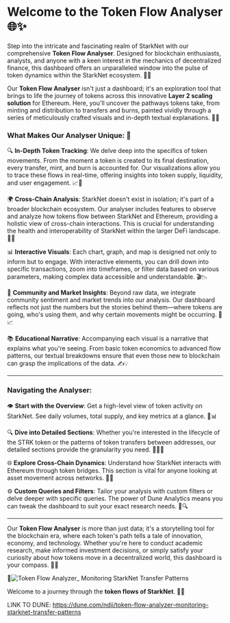 # Welcome to the Token Flow Analyser 🌐✨

Step into the intricate and fascinating realm of StarkNet with our comprehensive **Token Flow Analyser**. Designed for blockchain enthusiasts, analysts, and anyone with a keen interest in the mechanics of decentralized finance, this dashboard offers an unparalleled window into the pulse of token dynamics within the StarkNet ecosystem. 🚀💡

Our **Token Flow Analyser** isn't just a dashboard; it's an exploration tool that brings to life the journey of tokens across this innovative **Layer 2 scaling solution** for Ethereum. Here, you'll uncover the pathways tokens take, from minting and distribution to transfers and burns, painted vividly through a series of meticulously crafted visuals and in-depth textual explanations. 🎨🔄

### What Makes Our Analyser Unique: 💎

🔍 **In-Depth Token Tracking**: We delve deep into the specifics of token movements. From the moment a token is created to its final destination, every transfer, mint, and burn is accounted for. Our visualizations allow you to trace these flows in real-time, offering insights into token supply, liquidity, and user engagement. 📈💬

🌍 **Cross-Chain Analysis**: StarkNet doesn't exist in isolation; it's part of a broader blockchain ecosystem. Our analyser includes features to observe and analyze how tokens flow between StarkNet and Ethereum, providing a holistic view of cross-chain interactions. This is crucial for understanding the health and interoperability of StarkNet within the larger DeFi landscape. 🔗🌐

📊 **Interactive Visuals**: Each chart, graph, and map is designed not only to inform but to engage. With interactive elements, you can drill down into specific transactions, zoom into timeframes, or filter data based on various parameters, making complex data accessible and understandable. 🎬📉

💬 **Community and Market Insights**: Beyond raw data, we integrate community sentiment and market trends into our analysis. Our dashboard reflects not just the numbers but the stories behind them—where tokens are going, who's using them, and why certain movements might be occurring. 💭📈

📚 **Educational Narrative**: Accompanying each visual is a narrative that explains what you're seeing. From basic token economics to advanced flow patterns, our textual breakdowns ensure that even those new to blockchain can grasp the implications of the data. ✍️💡

---

### Navigating the Analyser:


👁️ **Start with the Overview**: Get a high-level view of token activity on StarkNet. See daily volumes, total supply, and key metrics at a glance. 📅📊

🔍 **Dive into Detailed Sections**: Whether you're interested in the lifecycle of the STRK token or the patterns of token transfers between addresses, our detailed sections provide the granularity you need. 🕵️‍♂️🔑

🌐 **Explore Cross-Chain Dynamics**: Understand how StarkNet interacts with Ethereum through token bridges. This section is vital for anyone looking at asset movement across networks. 🌉🔄

⚙️ **Custom Queries and Filters**: Tailor your analysis with custom filters or delve deeper with specific queries. The power of Dune Analytics means you can tweak the dashboard to suit your exact research needs. 🔄🔍

---

Our **Token Flow Analyser** is more than just data; it's a storytelling tool for the blockchain era, where each token's path tells a tale of innovation, economy, and technology. Whether you're here to conduct academic research, make informed investment decisions, or simply satisfy your curiosity about how tokens move in a decentralized world, this dashboard is your compass. 🧭💫 

🧭![Token Flow Analyzer_ Monitoring StarkNet Transfer Patterns](https://github.com/user-attachments/assets/644a75c9-daa7-43b3-b622-81ae1d0e2b6d)

Welcome to a journey through the **token flows of StarkNet**. 🌟🔮 


LINK TO DUNE: https://dune.com/ndii/token-flow-analyzer-monitoring-starknet-transfer-patterns

